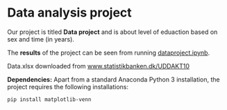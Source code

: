 # Data analysis project

Our project is titled **Data project** and is about level of eduaction based on sex and time (in years).

The **results** of the project can be seen from running [dataproject.ipynb](dataproject.ipynb).

Data.xlsx downloaded from www.statistikbanken.dk/UDDAKT10

**Dependencies:** Apart from a standard Anaconda Python 3 installation, the project requires the following installations:

``pip install matplotlib-venn``